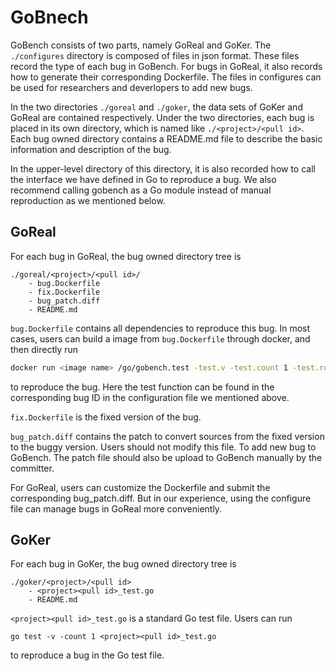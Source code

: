 # GoBnech

GoBench consists of two parts, namely GoReal and GoKer. The `./configures`
directory is composed of files in json format. These files record the type
of each bug in GoBench. For bugs in GoReal, it also records how to generate
their corresponding Dockerfile. The files in configures can be used for 
researchers and deverlopers to add new bugs.

In the two directories `./goreal` and `./goker`, the data sets of GoKer and
GoReal are contained respectively. Under the two directories, each bug is 
placed in its own directory, which is named like `./<project>/<pull id>`.
Each bug owned directory contains a README.md file to describe the basic
information and description of the bug.

In the upper-level directory of this directory, it is also recorded how
to call the interface we have defined in Go to reproduce a bug. We also
recommend calling gobench as a Go module instead of manual reproduction 
as we mentioned below.

## GoReal

For each bug in GoReal, the bug owned directory tree is
```
./goreal/<project>/<pull id>/
    - bug.Dockerfile
    - fix.Dockerfile
    - bug_patch.diff
    - README.md
```

`bug.Dockerfile` contains all dependencies to reproduce this bug. In most
cases, users can build a image from `bug.Dockerfile` through docker, and then directly run
```sh
docker run <image name> /go/gobench.test -test.v -test.count 1 -test.run <test function>
```
to reproduce the bug. Here the test function can be found in the
corresponding bug ID in the configuration file we mentioned above.

`fix.Dockerfile` is the fixed version of the bug.

`bug_patch.diff` contains the patch to convert sources from the fixed 
version to the buggy version. Users should not modify this file. To add
new bug to GoBench. The patch file should also be upload to GoBench 
manually by the committer.

For GoReal, users can customize the Dockerfile and submit the corresponding
bug_patch.diff. But in our experience, using the configure file can manage
bugs in GoReal more conveniently.

## GoKer

For each bug in GoKer, the bug owned directory tree is
```
./goker/<project>/<pull id>
    - <project><pull id>_test.go
    - README.md
``` 

`<project><pull id>_test.go` is a standard Go test file. Users can run
```
go test -v -count 1 <project><pull id>_test.go
``` 
to reproduce a bug in the Go test file.
